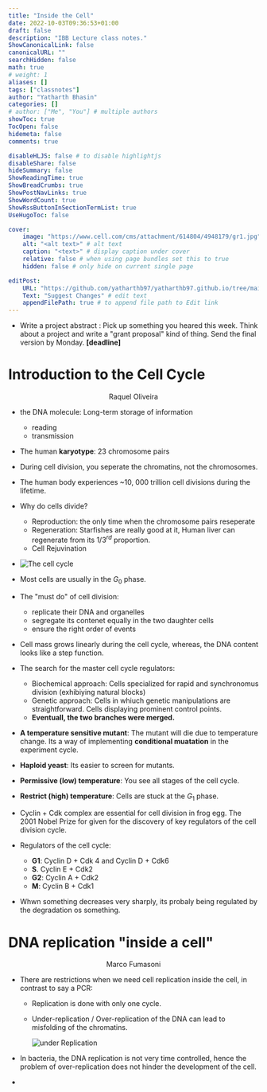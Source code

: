 ```yaml
---
title: "Inside the Cell"
date: 2022-10-03T09:36:53+01:00
draft: false
description: "IBB Lecture class notes."
ShowCanonicalLink: false
canonicalURL: ""
searchHidden: false
math: true
# weight: 1
aliases: []
tags: ["classnotes"]
author: "Yatharth Bhasin"
categories: []
# author: ["Me", "You"] # multiple authors
showToc: true
TocOpen: false
hidemeta: false
comments: true

disableHLJS: false # to disable highlightjs
disableShare: false
hideSummary: false
ShowReadingTime: true
ShowBreadCrumbs: true
ShowPostNavLinks: true
ShowWordCount: true
ShowRssButtonInSectionTermList: true
UseHugoToc: false

cover:
    image: "https://www.cell.com/cms/attachment/614804/4948179/gr1.jpg"
    alt: "<alt text>" # alt text
    caption: "<text>" # display caption under cover
    relative: false # when using page bundles set this to true
    hidden: false # only hide on current single page

editPost:
    URL: "https://github.com/yatharthb97/yatharthb97.github.io/tree/main/content/"
    Text: "Suggest Changes" # edit text
    appendFilePath: true # to append file path to Edit link
---
```




+ Write a project abstract : Pick up something you heared this week. Think about a project and write a "grant proposal" kind of thing. Send the final version by Monday. **[deadline]**



# Introduction to the Cell Cycle

<center> Raquel Oliveira </center>





+ the DNA molecule: Long-term storage of information
  + reading
  + transmission
+ The human **karyotype**: 23 chromosome pairs
+ During cell division, you seperate the chromatins, not the chromosomes.
+ The human body experiences ~10, 000 trillion cell divisions during the lifetime.
+ Why do cells divide?
  + Reproduction: the only time when the chromosome pairs reseperate
  + Regeneration: Starfishes are really good at it, Human liver can regenerate from its $1/3^{rd}$ proportion.
  + Cell Rejuvination
+ ![The cell cycle](https://upload.wikimedia.org/wikipedia/commons/d/d8/General_cell_cycle.jpg)
+ Most cells are usually in the $G_0$ phase.
+ The "must do" of cell division:
  + replicate their DNA and organelles
  + segregate its contenet equally in the two daughter cells
  + ensure the right order of events

+ Cell mass grows linearly during the cell cycle, whereas, the DNA content looks like a step function.

+ The search for the master cell cycle regulators:
  + Biochemical approach: Cells specialized for rapid and synchronomus division (exhibiying natural blocks)
  + Genetic approach: Cells in whiuch genetic manipulations are straightforward. Cells displaying prominent control points.
  + **Eventuall, the two branches were merged.**
+ **A temperature sensitive mutant**: The mutant will die due to temperature change. Its a way of implementing **conditional muatation** in the experiment cycle.
+ **Haploid yeast**: Its easier to screen for mutants.
+ **Permissive (low) temperature**: You see all stages of the cell cycle.
+ **Restrict (high) temperature**: Cells are stuck at the $G_1$ phase.
+ Cyclin + Cdk complex are essential for cell division in frog egg. The 2001 Nobel Prize for given for the discovery of key regulators of the cell division cycle.
+ Regulators of the cell cycle:
  + **G1**: Cyclin D + Cdk 4 and Cyclin D + Cdk6
  + **S**. Cyclin E + Cdk2
  + **G2**: Cyclin A + Cdk2
  + **M**: Cyclin B + Cdk1
+ Whwn something decreases very sharply, its probaly being regulated by the degradation os something.

# DNA replication "inside a cell"

<center> Marco Fumasoni</center>





+ There are restrictions when we need cell replication inside the cell, in contrast to say a PCR:

  + Replication is done with only one cycle.

  + Under-replication / Over-replication  of the DNA can lead to misfolding of the chromatins.

    ![under Replication](https://media.springernature.com/full/springer-static/image/art%3A10.1038%2Fnrc3916/MediaObjects/41568_2015_Article_BFnrc3916_Fig1_HTML.jpg)

+ In bacteria, the DNA replication is not very time controlled, hence the problem of over-replication does not hinder the development of the cell.
+ 
